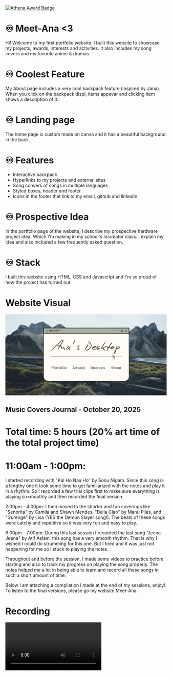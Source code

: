 [![Athena Award Badge](https://img.shields.io/endpoint?url=https%3A%2F%2Faward.athena.hackclub.com%2Fapi%2Fbadge)](https://award.athena.hackclub.com?utm_source=readme)
# ♾️ Meet-Ana <3

Hi! Welcome to my first portfolio website.
I built this website to showcase my projects, awards, interests and activities.
It also includes my song covers and my favorite anime & dramas.

# ♾️ Coolest Feature
My About page includes a very cool backpack feature (inspired by Jana). When you click on the backpack displ, items appevar and clicking item shows a description of it.

# ♾️ Landing page
The home page is custom made on canva and it has a beautiful background in the back.

# ♾️ Features
- Interactive backpack
- Hyperlinks to my projects and external sites
- Song convers of songs in multiple languages
- Styled boxes, header and footer
- Icons in the footer that link to my email, github and linkedin.

# ♾️ Prospective Idea
In the portfolio page of the website, I describe my prospective hardware project idea. Which I'm making in my school's Incubator class. I explain my idea and also included a few frequently asked question.

# ♾️ Stack
I built this website using HTML, CSS and Javascript and I'm so proud of how the project has turned out.

# Website Visual
![Website Screenshot](assets/ss.png)

## Music Covers Journal - October 20, 2025

# Total time: 5 hours (20% art time of the total project time)

# 11:00am - 1:00pm: 
I started recording with "Kal Ho Naa Ho" by Sonu Nigam. Since this song is a lengthy one it took some time to get familiarized with the notes and play it in a rhythm. So I recorded a few trial clips first to make sure everything is playing so=moothly and then recorded the final version.

2:00pm - 4:00pm:
I then moved to the shorter and fun coverings like "Senorita" by Camila and Shawn Mendes, "Bella Ciao" by Manu Pilas, and "Gurenge" by Lisa (YES the Demon Slayer song!). The beats of these songs were catchy and repetitive so it was very fun and easy to play.

6:00pm - 7:00pm:
During this last session I recorded the last song "Jeena Jeena" by Atif Aslam, this song has a very smooth rhythm. That is why I wished I could do strumming for this one. But I tried and it was just not happening for me so I stuck to playing the notes.

Throughout and before the session, I made some videos to practice before starting and also to track my progress on playing the song properly. The notes helped me a lot in being able to learn and record all these songs in such a short amount of time. 

Below I am attaching a compilation I made at the end of my sessions, enjoy!. To listen to the final versions, please go my website Meet-Ana. 

# Recording
![Video Recoridng](assets/video.mp4)